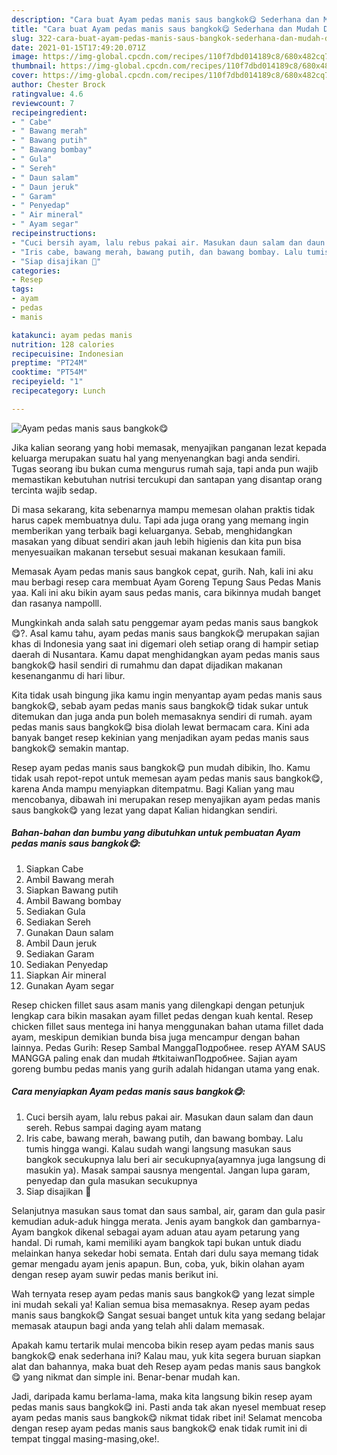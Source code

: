 ```yaml
---
description: "Cara buat Ayam pedas manis saus bangkok😋 Sederhana dan Mudah Dibuat"
title: "Cara buat Ayam pedas manis saus bangkok😋 Sederhana dan Mudah Dibuat"
slug: 322-cara-buat-ayam-pedas-manis-saus-bangkok-sederhana-dan-mudah-dibuat
date: 2021-01-15T17:49:20.071Z
image: https://img-global.cpcdn.com/recipes/110f7dbd014189c8/680x482cq70/ayam-pedas-manis-saus-bangkok😋-foto-resep-utama.jpg
thumbnail: https://img-global.cpcdn.com/recipes/110f7dbd014189c8/680x482cq70/ayam-pedas-manis-saus-bangkok😋-foto-resep-utama.jpg
cover: https://img-global.cpcdn.com/recipes/110f7dbd014189c8/680x482cq70/ayam-pedas-manis-saus-bangkok😋-foto-resep-utama.jpg
author: Chester Brock
ratingvalue: 4.6
reviewcount: 7
recipeingredient:
- " Cabe"
- " Bawang merah"
- " Bawang putih"
- " Bawang bombay"
- " Gula"
- " Sereh"
- " Daun salam"
- " Daun jeruk"
- " Garam"
- " Penyedap"
- " Air mineral"
- " Ayam segar"
recipeinstructions:
- "Cuci bersih ayam, lalu rebus pakai air. Masukan daun salam dan daun sereh. Rebus sampai daging ayam matang"
- "Iris cabe, bawang merah, bawang putih, dan bawang bombay. Lalu tumis hingga wangi. Kalau sudah wangi langsung masukan saus bangkok secukupnya lalu beri air secukupnya(ayamnya juga langsung di masukin ya). Masak sampai sausnya mengental. Jangan lupa garam, penyedap dan gula masukan secukupnya"
- "Siap disajikan 🥰"
categories:
- Resep
tags:
- ayam
- pedas
- manis

katakunci: ayam pedas manis 
nutrition: 128 calories
recipecuisine: Indonesian
preptime: "PT24M"
cooktime: "PT54M"
recipeyield: "1"
recipecategory: Lunch

---
```



![Ayam pedas manis saus bangkok😋](https://img-global.cpcdn.com/recipes/110f7dbd014189c8/680x482cq70/ayam-pedas-manis-saus-bangkok😋-foto-resep-utama.jpg)

Jika kalian seorang yang hobi memasak, menyajikan panganan lezat kepada keluarga merupakan suatu hal yang menyenangkan bagi anda sendiri. Tugas seorang ibu bukan cuma mengurus rumah saja, tapi anda pun wajib memastikan kebutuhan nutrisi tercukupi dan santapan yang disantap orang tercinta wajib sedap.

Di masa  sekarang, kita sebenarnya mampu memesan olahan praktis tidak harus capek membuatnya dulu. Tapi ada juga orang yang memang ingin memberikan yang terbaik bagi keluarganya. Sebab, menghidangkan masakan yang dibuat sendiri akan jauh lebih higienis dan kita pun bisa menyesuaikan makanan tersebut sesuai makanan kesukaan famili. 

Memasak Ayam pedas manis saus bangkok cepat, gurih. Nah, kali ini aku mau berbagi resep cara membuat Ayam Goreng Tepung Saus Pedas Manis yaa. Kali ini aku bikin ayam saus pedas manis, cara bikinnya mudah banget dan rasanya nampolll.

Mungkinkah anda salah satu penggemar ayam pedas manis saus bangkok😋?. Asal kamu tahu, ayam pedas manis saus bangkok😋 merupakan sajian khas di Indonesia yang saat ini digemari oleh setiap orang di hampir setiap daerah di Nusantara. Kamu dapat menghidangkan ayam pedas manis saus bangkok😋 hasil sendiri di rumahmu dan dapat dijadikan makanan kesenanganmu di hari libur.

Kita tidak usah bingung jika kamu ingin menyantap ayam pedas manis saus bangkok😋, sebab ayam pedas manis saus bangkok😋 tidak sukar untuk ditemukan dan juga anda pun boleh memasaknya sendiri di rumah. ayam pedas manis saus bangkok😋 bisa diolah lewat bermacam cara. Kini ada banyak banget resep kekinian yang menjadikan ayam pedas manis saus bangkok😋 semakin mantap.

Resep ayam pedas manis saus bangkok😋 pun mudah dibikin, lho. Kamu tidak usah repot-repot untuk memesan ayam pedas manis saus bangkok😋, karena Anda mampu menyiapkan ditempatmu. Bagi Kalian yang mau mencobanya, dibawah ini merupakan resep menyajikan ayam pedas manis saus bangkok😋 yang lezat yang dapat Kalian hidangkan sendiri.

<!--inarticleads1-->

##### Bahan-bahan dan bumbu yang dibutuhkan untuk pembuatan Ayam pedas manis saus bangkok😋:

1. Siapkan  Cabe
1. Ambil  Bawang merah
1. Siapkan  Bawang putih
1. Ambil  Bawang bombay
1. Sediakan  Gula
1. Sediakan  Sereh
1. Gunakan  Daun salam
1. Ambil  Daun jeruk
1. Sediakan  Garam
1. Sediakan  Penyedap
1. Siapkan  Air mineral
1. Gunakan  Ayam segar


Resep chicken fillet saus asam manis yang dilengkapi dengan petunjuk lengkap cara bikin masakan ayam fillet pedas dengan kuah kental. Resep chicken fillet saus mentega ini hanya menggunakan bahan utama fillet dada ayam, meskipun demikian bunda bisa juga mencampur dengan bahan lainnya. Pedas Gurih: Resep Sambal ManggaПодробнее. resep AYAM SAUS MANGGA paling enak dan mudah #tkitaiwanПодробнее. Sajian ayam goreng bumbu pedas manis yang gurih adalah hidangan utama yang enak. 

<!--inarticleads2-->

##### Cara menyiapkan Ayam pedas manis saus bangkok😋:

1. Cuci bersih ayam, lalu rebus pakai air. Masukan daun salam dan daun sereh. Rebus sampai daging ayam matang
1. Iris cabe, bawang merah, bawang putih, dan bawang bombay. Lalu tumis hingga wangi. Kalau sudah wangi langsung masukan saus bangkok secukupnya lalu beri air secukupnya(ayamnya juga langsung di masukin ya). Masak sampai sausnya mengental. Jangan lupa garam, penyedap dan gula masukan secukupnya
1. Siap disajikan 🥰


Selanjutnya masukan saus tomat dan saus sambal, air, garam dan gula pasir kemudian aduk-aduk hingga merata. Jenis ayam bangkok dan gambarnya- Ayam bangkok dikenal sebagai ayam aduan atau ayam petarung yang handal. Di rumah, kami memiliki ayam bangkok tapi bukan untuk diadu melainkan hanya sekedar hobi semata. Entah dari dulu saya memang tidak gemar mengadu ayam jenis apapun. Bun, coba, yuk, bikin olahan ayam dengan resep ayam suwir pedas manis berikut ini. 

Wah ternyata resep ayam pedas manis saus bangkok😋 yang lezat simple ini mudah sekali ya! Kalian semua bisa memasaknya. Resep ayam pedas manis saus bangkok😋 Sangat sesuai banget untuk kita yang sedang belajar memasak ataupun bagi anda yang telah ahli dalam memasak.

Apakah kamu tertarik mulai mencoba bikin resep ayam pedas manis saus bangkok😋 enak sederhana ini? Kalau mau, yuk kita segera buruan siapkan alat dan bahannya, maka buat deh Resep ayam pedas manis saus bangkok😋 yang nikmat dan simple ini. Benar-benar mudah kan. 

Jadi, daripada kamu berlama-lama, maka kita langsung bikin resep ayam pedas manis saus bangkok😋 ini. Pasti anda tak akan nyesel membuat resep ayam pedas manis saus bangkok😋 nikmat tidak ribet ini! Selamat mencoba dengan resep ayam pedas manis saus bangkok😋 enak tidak rumit ini di tempat tinggal masing-masing,oke!.

